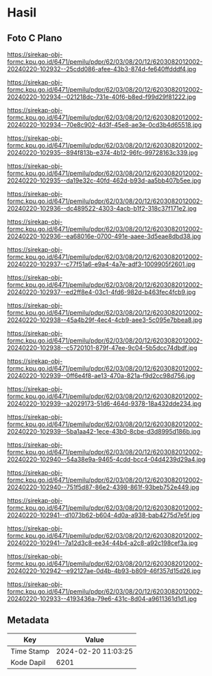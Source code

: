 # Hasil

## Foto C Plano

https://sirekap-obj-formc.kpu.go.id/6471/pemilu/pdpr/62/03/08/20/12/6203082012002-20240220-102932--25cdd086-afee-43b3-874d-fe640ffdddf4.jpg

https://sirekap-obj-formc.kpu.go.id/6471/pemilu/pdpr/62/03/08/20/12/6203082012002-20240220-102934--021218dc-731e-40f6-b8ed-f99d29f81222.jpg

https://sirekap-obj-formc.kpu.go.id/6471/pemilu/pdpr/62/03/08/20/12/6203082012002-20240220-102934--70e8c902-4d3f-45e8-ae3e-0cd3b4d65518.jpg

https://sirekap-obj-formc.kpu.go.id/6471/pemilu/pdpr/62/03/08/20/12/6203082012002-20240220-102935--894f813b-e374-4b12-96fc-99728163c339.jpg

https://sirekap-obj-formc.kpu.go.id/6471/pemilu/pdpr/62/03/08/20/12/6203082012002-20240220-102935--da19e32c-40fd-462d-b93d-aa5bb407b5ee.jpg

https://sirekap-obj-formc.kpu.go.id/6471/pemilu/pdpr/62/03/08/20/12/6203082012002-20240220-102936--dc489522-4303-4acb-b1f2-318c37f171e2.jpg

https://sirekap-obj-formc.kpu.go.id/6471/pemilu/pdpr/62/03/08/20/12/6203082012002-20240220-102936--ea68016e-0700-491e-aaee-3d5eae8dbd38.jpg

https://sirekap-obj-formc.kpu.go.id/6471/pemilu/pdpr/62/03/08/20/12/6203082012002-20240220-102937--c77f51a6-e9a4-4a7e-adf3-1009905f2601.jpg

https://sirekap-obj-formc.kpu.go.id/6471/pemilu/pdpr/62/03/08/20/12/6203082012002-20240220-102937--ed2ff8e4-03c1-4fd6-982d-b463fec4fcb9.jpg

https://sirekap-obj-formc.kpu.go.id/6471/pemilu/pdpr/62/03/08/20/12/6203082012002-20240220-102938--45a4b29f-4ec4-4cb9-aee3-5c095e7bbea8.jpg

https://sirekap-obj-formc.kpu.go.id/6471/pemilu/pdpr/62/03/08/20/12/6203082012002-20240220-102938--c5720101-879f-47ee-9c04-5b5dcc74dbdf.jpg

https://sirekap-obj-formc.kpu.go.id/6471/pemilu/pdpr/62/03/08/20/12/6203082012002-20240220-102939--0ff6e4f8-ae13-470a-821a-f9d2cc98d756.jpg

https://sirekap-obj-formc.kpu.go.id/6471/pemilu/pdpr/62/03/08/20/12/6203082012002-20240220-102939--a2029173-51d6-464d-9378-18a432dde234.jpg

https://sirekap-obj-formc.kpu.go.id/6471/pemilu/pdpr/62/03/08/20/12/6203082012002-20240220-102939--5ba1aa42-1ece-43b0-8cbe-d3d8995d186b.jpg

https://sirekap-obj-formc.kpu.go.id/6471/pemilu/pdpr/62/03/08/20/12/6203082012002-20240220-102940--54a38e9a-9465-4cdd-bcc4-04d4239d29a4.jpg

https://sirekap-obj-formc.kpu.go.id/6471/pemilu/pdpr/62/03/08/20/12/6203082012002-20240220-102940--751f5d87-86e2-4398-861f-93beb752e449.jpg

https://sirekap-obj-formc.kpu.go.id/6471/pemilu/pdpr/62/03/08/20/12/6203082012002-20240220-102941--d1073b62-b604-4d0a-a938-bab4275d7e5f.jpg

https://sirekap-obj-formc.kpu.go.id/6471/pemilu/pdpr/62/03/08/20/12/6203082012002-20240220-102941--7a12d3c8-ee34-44b4-a2c8-a92c198cef3a.jpg

https://sirekap-obj-formc.kpu.go.id/6471/pemilu/pdpr/62/03/08/20/12/6203082012002-20240220-102942--e92127ae-0d4b-4b93-b809-46f357d15d26.jpg

https://sirekap-obj-formc.kpu.go.id/6471/pemilu/pdpr/62/03/08/20/12/6203082012002-20240220-102933--4193436a-79e6-431c-8d04-a9611361d1d1.jpg


## Metadata

| Key        | Value               |
| ---------- | ------------------- |
| Time Stamp | 2024-02-20 11:03:25 |
| Kode Dapil | 6201                |



